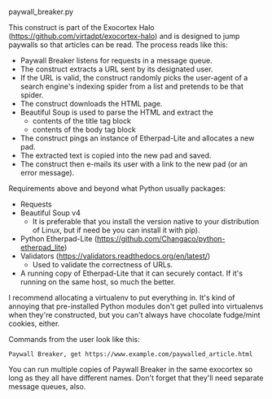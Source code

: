 paywall_breaker.py

This construct is part of the Exocortex Halo (https://github.com/virtadpt/exocortex-halo) and is designed to jump paywalls so that articles can be read.  The process reads like this:

* Paywall Breaker listens for requests in a message queue.
* The construct extracts a URL sent by its designated user.
* If the URL is valid, the construct randomly picks the user-agent of a search engine's indexing spider from a list and pretends to be that spider.
* The construct downloads the HTML page.
* Beautiful Soup is used to parse the HTML and extract the
  * contents of the title tag block
  * contents of the body tag block
* The construct pings an instance of Etherpad-Lite and allocates a new pad.
* The extracted text is copied into the new pad and saved.
* The construct then e-mails its user with a link to the new pad (or an error message).

Requirements above and beyond what Python usually packages:

* Requests
* Beautiful Soup v4
  * It is preferable that you install the version native to your distribution of Linux, but if need be you can install it with pip).
* Python Etherpad-Lite (https://github.com/Changaco/python-etherpad_lite)
* Validators (https://validators.readthedocs.org/en/latest/)
  * Used to validate the correctness of URLs.
* A running copy of Etherpad-Lite that it can securely contact.  If it's running on the same host, so much the better.

I recommend allocating a virtualenv to put everything in.  It's kind of annoying that pre-installed Python modules don't get pulled into virtualenvs when they're constructed, but you can't always have chocolate fudge/mint cookies, either.

Commands from the user look like this:

```
Paywall Breaker, get https://www.example.com/paywalled_article.html
```

You can run multiple copies of Paywall Breaker in the same exocortex so long as they all have different names.  Don't forget that they'll need separate message queues, also.

